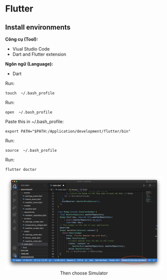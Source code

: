 # Flutter
## Install environments
**Công cụ (Tool):**<br>
* Viual Studio Code
* Dart and Flutter extension<br>

**Ngôn ngữ (Language):**<br>
* Dart

Run:
```
touch  ~/.bash_profile
```
Run:
```
open  ~/.bash_profile
```
Paste this in ~/.bash_profile:
```
export PATH="$PATH:/Application/development/flutter/bin"
```
Run:
```
source  ~/.bash_profile
```
Run:
```
flutter doctor
```
<p align="center" >
   <img src="https://github.com/jason11501/Flutter/blob/main/Screen%20Shot%202022-07-24%20at%2010.56.48.png" ><br>
   Then choose Simulator
</p>
